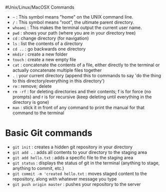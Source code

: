 #Unix/Linux/MacOSX Commands
* `~` : This symbol means "home" on the UNIX command line.
* `/` : This symbol means "root", the ultimate parent directory.
* `whoami` : This makes the terminal output the current user name.
* `pwd` : shows your path (where you are in your directory tree)
* `cd` : change directory (for navigation)
* `ls` :  list the contents of a directory
* `cd ..` : go backwards one directory
* `mkdir` : create a new folder
* `touch` : create a new empty file
* `cat` : concatenate the contents of a file, either directly to the terminal or actually concatenate multiple files together
* `.` : your current directory (append this to commands to say 'do the thing to this directory/everything in this directory')
* `rm` : remove; delete
* `rm -rf` : for deleting directories and their contents; f is for force (no prompts) and r is for recursive (keep deleting until everything in the directory is gone) 
* `man` : stick it in front of any command to print the manual for that command to the terminal

# Basic Git commands
* `git init` : creates a hidden git repository in your directory
* `git add .` : adds all contents to your directory to the staging area
* `git add hello.txt` : adds a specific file to the staging area
* `git status` : displays the status of git in the terminal (anything to stage, anything to commit, etc.)
* `git commit -m 'created hello.txt` : moves staged content to the repository, along with whatever message you type
* `git push origin master` : pushes your repository to the server